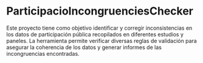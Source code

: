 # ParticipacioIncongruenciesChecker
Este proyecto tiene como objetivo identificar y corregir inconsistencias en los datos de participación pública recopilados en diferentes estudios y paneles. La herramienta permite verificar diversas reglas de validación para asegurar la coherencia de los datos y generar informes de las incongruencias encontradas.
